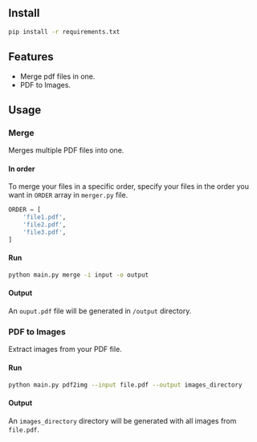 ## Install
```bash
pip install -r requirements.txt
```

## Features
- Merge pdf files in one.
- PDF to Images.

## Usage

### Merge
Merges multiple PDF files into one.

#### In order
To merge your files in a specific order, specify your files in the order you want in `ORDER` array in `merger.py` file.

```python
ORDER = [
    'file1.pdf',
    'file2.pdf',
    'file3.pdf',
]
```

#### Run
```bash
python main.py merge -i input -o output
```

#### Output
An `ouput.pdf` file will be generated in `/output` directory.

### PDF to Images
Extract images from your PDF file.

#### Run
```bash
python main.py pdf2img --input file.pdf --output images_directory
```

#### Output
An `images_directory` directory will be generated with all images from `file.pdf`.
